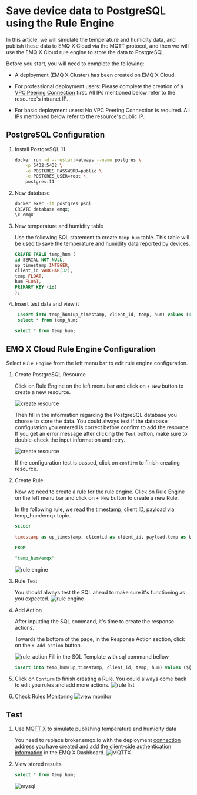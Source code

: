# Save device data to PostgreSQL using the Rule Engine

In this article, we will simulate the temperature and humidity
data, and publish these data to EMQ X Cloud via the MQTT protocol, and then we will use the EMQ X Cloud
rule engine to store the data to PostgreSQL.

Before you start, you will need to complete the following:

* A deployment (EMQ X Cluster) has been created on EMQ X Cloud.

* For professional deployment users: Please complete the creation of a [VPC Peering Connection](../deployments/vpc_peering.md) first. All IPs mentioned below refer to the resource's intranet IP.

* For basic deployment users: No VPC Peering Connection is required. All IPs mentioned below refer to the resource's public IP.

## PostgreSQL Configuration

1. Install PostgreSQL 11
   ```bash
   docker run -d --restart=always --name postgres \
       -p 5432:5432 \
       -e POSTGRES_PASSWORD=public \
       -e POSTGRES_USER=root \
       postgres:11
   ```

2. New database
   ```bash
   docker exec -it postgres psql
   CREATE database emqx;
   \c emqx
   ```

3. New temperature and humidity table

   Use the following SQL statement to create `temp_hum` table. This table will be used to save the temperature and humidity data reported by devices.
    ```sql
    CREATE TABLE temp_hum (
    id SERIAL NOT NULL, 
    up_timestamp INTEGER, 
    client_id VARCHAR(32), 
    temp FLOAT, 
    hum FLOAT, 
    PRIMARY KEY (id)
    );
    ```

4. Insert test data and view it
    ```sql
     Insert into temp_hum(up_timestamp, client_id, temp, hum) values (1603963414,'client_1',19.1,55); 
     select * from temp_hum;
   ```
   
    ```sql
    select * from temp_hum;
    ```
## EMQ X Cloud Rule Engine Configuration

Select `Rule Engine` from the left menu bar to edit rule engine configuration.

1. Create PostgreSQL Resource

   Click on Rule Engine on the left menu bar and
   click on `+ New` button to create a new resource.

   ![create resource](./_assets/psql1.png)

   Then fill in the information regarding the PostgreSQL database
   you choose to store the data. You could always test if the database configuration you entered is correct before confirm to add the resource. If you get an error message after
   clicking the `Test` button, make sure to double-check the input information
   and retry.

   ![create resource](./_assets/psql_resource.png)

   If the configuration test is passed, click on `confirm` to finish creating resource.

2. Create Rule

   Now we need to create a rule for the rule engine.
   Click on Rule Engine on the left menu bar and
   click on `+ New` button to create a new Rule.

   In the following rule, we read the timestamp,
   client ID, payload via temp_hum/emqx topic.

   ```sql
   SELECT 
   
   timestamp as up_timestamp, clientid as client_id, payload.temp as temp, payload.hum as hum  
   
   FROM  
   
   "temp_hum/emqx"  
   ```

   ![rule engine](./_assets/psql_rule1.png)

3. Rule Test

   You should always test the SQL ahead to make sure it's functioning
   as you expected.
   ![rule engine](./_assets/psql_test_rule.png)



4. Add Action

   After inputting the SQL command, it's time to create the response actions.

   Towards the bottom of the page, in the Response Action section,
   click on the `+ Add action` button.
   
   ![rule_action](./_assets/psql_action1.png)
    Fill in the SQL Template with sql command bellow
   ```sql
   insert into temp_hum(up_timestamp, client_id, temp, hum) values (${up_timestamp}, ${client_id}, ${temp}, ${hum})
   ```
   
5. Click on `Confirm` to finish creating a Rule. You could always come back to edit you rules and add more actions.
   ![rule list](./_assets/psql_create.png)


5. Check Rules Monitoring
   ![view monitor](./_assets/psql_monitor.png)


## Test

1. Use [MQTT X](https://mqttx.app/) to simulate publishing temperature and humidity data

   You need to replace broker.emqx.io with the deployment [connection address](../deployments/view_deployment.md) you have created and add the [client-side authentication information](../deployments/auth.md) in the EMQ X Dashboard.
   ![MQTTX](./_assets/psql_connect.png)

2. View stored results
      ```sql
      select * from temp_hum;
      ```
   ![mysql](./_assets/psql_query_result.png)
